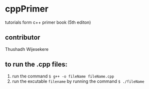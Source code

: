 # cppPrimer
tutorials form c++ primer book (5th editon)

## contributor
Thushadh Wijesekere

## to run the .cpp files:
1. run the command ``$ g++ -o fileName fileName.cpp``
2. run the excutable ``filename`` by running the command ``$ ./fileName``
